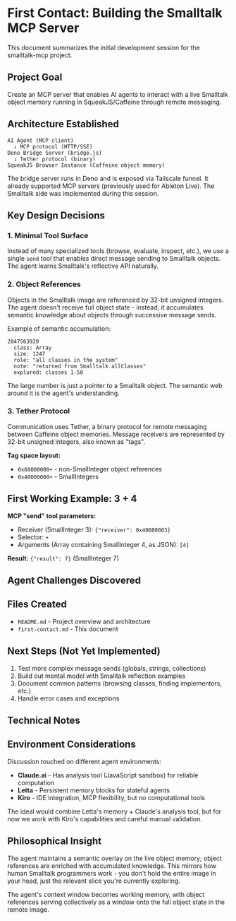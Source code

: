 # First Contact: Building the Smalltalk MCP Server

This document summarizes the initial development session for the
smalltalk-mcp project.

## Project Goal

Create an MCP server that enables AI agents to interact with a live
Smalltalk object memory running in SqueakJS/Caffeine through remote
messaging.

## Architecture Established

```
AI Agent (MCP client)
  ↓ MCP protocol (HTTP/SSE)
Deno Bridge Server (bridge.js)
  ↓ Tether protocol (binary)
SqueakJS Browser Instance (Caffeine object memory)
```

The bridge server runs in Deno and is exposed via Tailscale funnel. It
already supported MCP servers (previously used for Ableton Live). The
Smalltalk side was implemented during this session.

## Key Design Decisions

### 1. Minimal Tool Surface

Instead of many specialized tools (browse, evaluate, inspect, etc.),
we use a single `send` tool that enables direct message sending to
Smalltalk objects. The agent learns Smalltalk's reflective API
naturally.

### 2. Object References

Objects in the Smalltalk image are referenced by 32-bit unsigned
integers. The agent doesn't receive full object state - instead, it
accumulates semantic knowledge about objects through successive
message sends.

Example of semantic accumulation:
```
2847563920
  class: Array
  size: 1247
  role: "all classes in the system"
  note: "returned from Smalltalk allClasses"
  explored: classes 1-50
```

The large number is just a pointer to a Smalltalk object. The semantic
web around it is the agent's understanding.

### 3. Tether Protocol

Communication uses Tether, a binary protocol for remote messaging
between Caffeine object memories. Message receivers are represented
by 32-bit unsigned integers, also known as "tags".

**Tag space layout:**
- `0x60000000+` - non-SmallInteger object references
- `0x40000000+` - SmallIntegers

## First Working Example: 3 + 4

**MCP "send" tool parameters:**
- Receiver (SmallInteger 3): `{"receiver": 0x40000003}`
- Selector: `+`
- Arguments (Array containing SmallInteger 4, as JSON): `[4]`

**Result:** `{"result": 7}` (SmallInteger 7)

## Agent Challenges Discovered

## Files Created

- `README.md` - Project overview and architecture
- `first-contact.md` - This document

## Next Steps (Not Yet Implemented)

1. Test more complex message sends (globals, strings, collections)
2. Build out mental model with Smalltalk reflection examples
3. Document common patterns (browsing classes, finding implementors, etc.)
4. Handle error cases and exceptions

## Technical Notes

## Environment Considerations

Discussion touched on different agent environments:
- **Claude.ai** - Has analysis tool (JavaScript sandbox) for reliable computation
- **Letta** - Persistent memory blocks for stateful agents
- **Kiro** - IDE integration, MCP flexibility, but no computational tools

The ideal would combine Letta's memory + Claude's analysis tool, but
for now we work with Kiro's capabilities and careful manual
validation.

## Philosophical Insight

The agent maintains a semantic overlay on the live object memory;
object references are enriched with accumulated knowledge. This
mirrors how human Smalltalk programmers work - you don't hold the
entire image in your head, just the relevant slice you're currently
exploring.

The agent's context window becomes working memory, with object
references serving collectively as a window onto the full object state
in the remote image.

